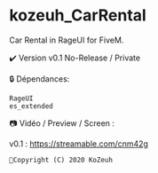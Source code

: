 # kozeuh_CarRental
Car Rental in RageUI for FiveM.

✔️ Version v0.1 No-Release / Private 

🔒 Dépendances:

    RageUI
    es_extended 


📷 Vidéo / Preview / Screen :

v0.1 : https://streamable.com/cnm42g


    🔖Copyright (C) 2020 KoZeuh 